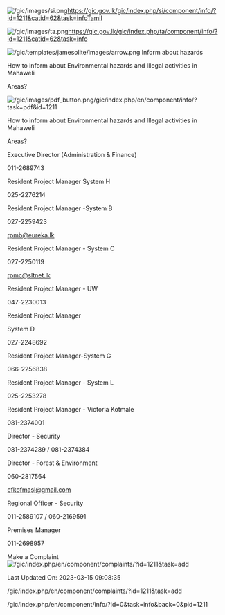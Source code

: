 <!-- Source: https://gic.gov.lk/gic/index.php/en/component/info/?id=1211&catid=62&task=info -->

![/gic/images/si.png](/gic/images/si.png)https://gic.gov.lk/gic/index.php/si/component/info/?id=1211&catid=62&task=infoTamil

![/gic/images/ta.png](/gic/images/ta.png)https://gic.gov.lk/gic/index.php/ta/component/info/?id=1211&catid=62&task=info

![/gic/templates/jamesolite/images/arrow.png](/gic/templates/jamesolite/images/arrow.png) Inform about hazards

How to inform about Environmental hazards and Illegal activities in Mahaweli

Areas?

![/gic/images/pdf_button.png](/gic/images/pdf_button.png)/gic/index.php/en/component/info/?task=pdf&id=1211

How to inform about Environmental hazards and Illegal activities in Mahaweli

Areas?

Executive Director (Administration & Finance)

011-2689743

Resident Project Manager System H

025-2276214

Resident Project Manager -System B

027-2259423

rpmb@eureka.lk

Resident Project Manager - System C

027-2250119

rpmc@sltnet.lk

Resident Project Manager - UW

047-2230013

Resident Project Manager

System D

027-2248692

Resident Project Manager-System G

066-2256838

Resident Project Manager - System L

025-2253278

Resident Project Manager - Victoria Kotmale

081-2374001

Director - Security

081-2374289 / 081-2374384

Director - Forest & Environment

060-2817564

efkofmasl@gmail.com

Regional Officer - Security

011-2589107 / 060-2169591

Premises Manager

011-2698957

Make a Complaint ![/gic/index.php/en/component/complaints/?id=1211&task=add](/gic/index.php/en/component/complaints/?id=1211&task=add)

Last Updated On: 2023-03-15 09:08:35

/gic/index.php/en/component/complaints/?id=1211&task=add

/gic/index.php/en/component/info/?id=0&task=info&back=0&pid=1211